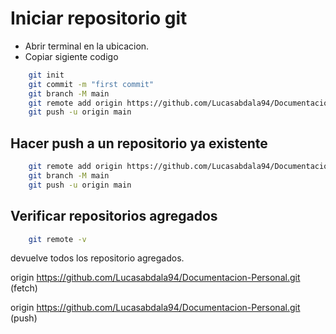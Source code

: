 # Iniciar repositorio git

- Abrir terminal en la ubicacion.
- Copiar sigiente codigo

```Bash
    git init
    git commit -m "first commit"
    git branch -M main
    git remote add origin https://github.com/Lucasabdala94/Documentacion-Personal.git
    git push -u origin main
```

## Hacer push a un repositorio ya existente

```Bash
    git remote add origin https://github.com/Lucasabdala94/Documentacion-Personal.git
    git branch -M main
    git push -u origin main
```

## Verificar repositorios agregados

```Bash
    git remote -v
```

devuelve todos los repositorio agregados.

origin https://github.com/Lucasabdala94/Documentacion-Personal.git (fetch)

origin https://github.com/Lucasabdala94/Documentacion-Personal.git (push)
